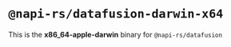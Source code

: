 # `@napi-rs/datafusion-darwin-x64`

This is the **x86_64-apple-darwin** binary for `@napi-rs/datafusion`
